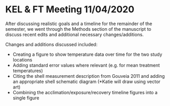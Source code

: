 # KEL & FT Meeting 11/04/2020

After discussing realistic goals and a timeline for the remainder of the semester, we went through the Methods section of the manuscript to discuss recent edits and additional necessary changes/additions. 

Changes and additions discussed included:
- Creating a figure to show temperature data over time for the two study locations
- Adding standard error values where relevant (e.g. for mean treatment temperatures)
- Citing the shell measurement description from Gouveia 2011 and adding an appropriate shell schematic diagram (*Katie will draw using vector art)
- Combining the acclimation/exposure/recovery timeline figures into a single figure